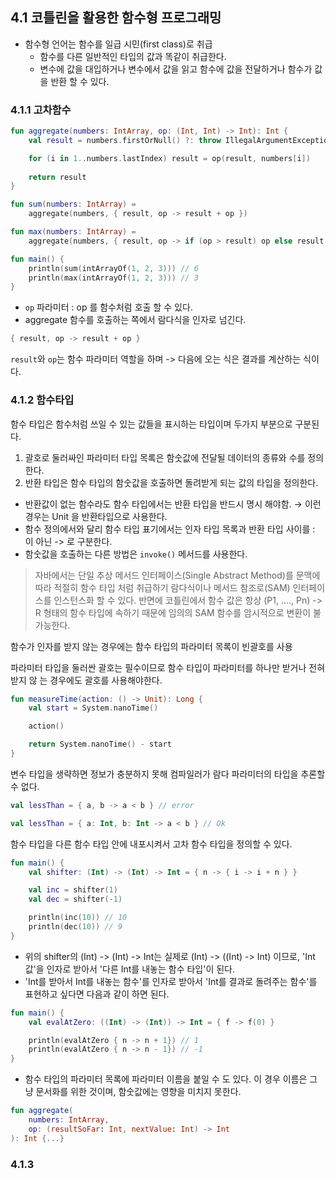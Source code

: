 ## 4.1 코틀린을 활용한 함수형 프로그래밍

- 함수형 언어는 함수를 일급 시민(first class)로 취급
    - 함수를 다른 일반적인 타입의 값과 똑같이 취급한다.
    - 변수에 값을 대입하거나 변수에서 값을 읽고 함수에 값을 전달하거나 함수가 값을 반환 할 수 있다.


### 4.1.1 고차함수

```kt
fun aggregate(numbers: IntArray, op: (Int, Int) -> Int): Int {
    val result = numbers.firstOrNull() ?: throw IllegalArgumentException("Empty array")

    for (i in 1..numbers.lastIndex) result = op(result, numbers[i])
    
    return result
}

fun sum(numbers: IntArray) =
    aggregate(numbers, { result, op -> result + op })

fun max(numbers: IntArray) =
    aggregate(numbers, { result, op -> if (op > result) op else result })

fun main() {
    println(sum(intArrayOf(1, 2, 3))) // 6 
    println(max(intArrayOf(1, 2, 3))) // 3
}
```
- `op` 파라미터 : op 를 함수처럼 호출 할 수 있다.
- aggregate 함수를 호출하는 쪽에서 람다식을 인자로 넘긴다.

```kt
{ result, op -> result + op }
```
`result`와 `op`는 함수 파라미터 역할을 하며 -> 다음에 오는 식은 결과를 계산하는 식이다.


### 4.1.2 함수타입

함수 타입은 함수처럼 쓰일 수 있는 값들을 표시하는 타입이며 두가지 부분으로 구분된다.
    
1. 괄호로 둘러싸인 파라미터 타입 목록은 함숫값에 전달될 데이터의 종류와 수를 정의한다.
2. 반환 타입은 함수 타입의 함숫값을 호출하면 돌려받게 되는 값의 타입을 정의한다.

- 반환값이 없는 함수라도 함수 타입에서는 반환 타입을 반드시 명시 해야함. &rarr; 이런 경우는 Unit 을 반환타입으로 사용한다.
- 함수 정의에서와 달리 함수 타입 표기에서는 인자 타입 목록과 반환 타입 사이를 : 이 아닌 -> 로 구분한다.
- 함숫값을 호출하는 다른 방법은 `invoke()` 메서드를 사용한다.

> 자바에서는 단일 추상 메서드 인터페이스(Single Abstract Method)를 문맥에 따라 적절히 함수 타입 처럼 취급하기 람다식이나 메서드 참조로(SAM) 인터페이스를 인스턴스화 할 수 있다. 반면에 코틀린에서 함수 값은 항상 (P1, ...., Pn) -> R 형태의 함수 타입에 속하기 때문에 임의의 SAM 함수를 암시적으로 변환이 불가능한다.

함수가 인자를 받지 않는 경우에는 함수 타입의 파라미터 목록이 빈괄호를 사용

파라미터 타입을 둘러싼 괄호는 필수이므로 함수 타입이 파라미터를 하나만 받거나 전혀 받지 않 는 경우에도 괄호를 사용해야한다.


```kt
fun measureTime(action: () -> Unit): Long {
    val start = System.nanoTime()

    action()

    return System.nanoTime() - start
}
```
변수 타입을 생략하면 정보가 충분하지 못해 컴파일러가 람다 파라미터의 타입을 추론할 수 없다.
```kt
val lessThan = { a, b -> a < b } // error

val lessThan = { a: Int, b: Int -> a < b } // Ok
```

함수 타입을 다른 함수 타입 안에 내포시켜서 고차 함수 타입을 정의할 수 있다.
```kt
fun main() {
    val shifter: (Int) -> (Int) -> Int = { n -> { i -> i + n } }

    val inc = shifter(1)
    val dec = shifter(-1)

    println(inc(10)) // 10
    println(dec(10)) // 9
}
```

- 위의 shifter의 (Int) -> (Int) -> Int는 실제로 (Int) -> ((Int) -> Int) 이므로, 'Int값'을 인자로 받아서 '다른 Int를 내놓는 함수 타입'이 된다. 
- 'Int를 받아서 Int를 내놓는 함수'를 인자로 받아서 'Int를 결과로 돌려주는 함수'를 표현하고 싶다면 다음과 같이 하면 된다.
```kt
fun main() {
    val evalAtZero: ((Int) -> (Int)) -> Int = { f -> f(0) }

    println(evalAtZero { n -> n + 1}) // 1
    println(evalAtZero { n -> n - 1}) // -1
}
```
- 함수 타입의 파라미터 목록에 파라미터 이름을 붙일 수 도 있다. 이 경우 이름은 그냥 문서화를 위한 것이며, 함숫값에는 영향을 미치지 못한다.
```kt
fun aggregate(
    numbers: IntArray,
    op: (resultSoFar: Int, nextValue: Int) -> Int
): Int {...}
```

### 4.1.3